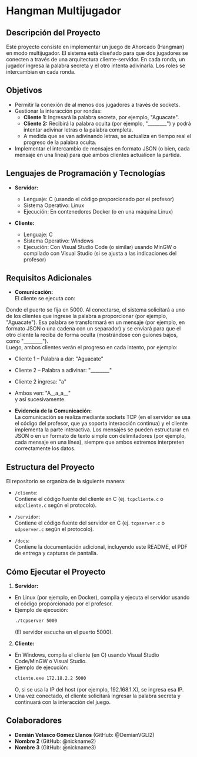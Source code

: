 # Hangman Multijugador

## Descripción del Proyecto

Este proyecto consiste en implementar un juego de Ahorcado (Hangman) en modo multijugador. El sistema está diseñado para que dos jugadores se conecten a través de una arquitectura cliente-servidor. En cada ronda, un jugador ingresa la palabra secreta y el otro intenta adivinarla. Los roles se intercambian en cada ronda.

## Objetivos

- Permitir la conexión de al menos dos jugadores a través de sockets.
- Gestionar la interacción por rondas: 
  - **Cliente 1:** Ingresará la palabra secreta, por ejemplo, "Aguacate".
  - **Cliente 2:** Recibirá la palabra oculta (por ejemplo, "________") y podrá intentar adivinar letras o la palabra completa.
  - A medida que se van adivinando letras, se actualiza en tiempo real el progreso de la palabra oculta.
- Implementar el intercambio de mensajes en formato JSON (o bien, cada mensaje en una línea) para que ambos clientes actualicen la partida.

## Lenguajes de Programación y Tecnologías

- **Servidor:**  
  - Lenguaje: C (usando el código proporcionado por el profesor)  
  - Sistema Operativo: Linux  
  - Ejecución: En contenedores Docker (o en una máquina Linux)

- **Cliente:**  
  - Lenguaje: C  
  - Sistema Operativo: Windows  
  - Ejecución: Con Visual Studio Code (o similar) usando MinGW o compilado con Visual Studio (si se ajusta a las indicaciones del profesor)

## Requisitos Adicionales

- **Comunicación:**  
  El cliente se ejecuta con:
  <cliente ejecutable> <ip> <puerto>

Donde el puerto se fija en 5000. Al conectarse, el sistema solicitará a uno de los clientes que ingrese la palabra a proporcionar (por ejemplo, "Aguacate"). Esa palabra se transformará en un mensaje (por ejemplo, en formato JSON o una cadena con un separador) y se enviará para que el otro cliente la reciba de forma oculta (mostrándose con guiones bajos, como "________").  
Luego, ambos clientes verán el progreso en cada intento, por ejemplo:  
- Cliente 1 – Palabra a dar: "Aguacate"  
- Cliente 2 – Palabra a adivinar: "________"  
- Cliente 2 ingresa: "a"  
- Ambos ven: "A__a_a__"  
y así sucesivamente.

- **Evidencia de la Comunicación:**  
La comunicación se realiza mediante sockets TCP (en el servidor se usa el código del profesor, que ya soporta interacción continua) y el cliente implementa la parte interactiva. Los mensajes se pueden estructurar en JSON o en un formato de texto simple con delimitadores (por ejemplo, cada mensaje en una línea), siempre que ambos extremos interpreten correctamente los datos.

## Estructura del Proyecto

El repositorio se organiza de la siguiente manera:

- `/cliente`:  
Contiene el código fuente del cliente en C (ej. `tcpcliente.c` o `udpcliente.c` según el protocolo).

- `/servidor`:  
Contiene el código fuente del servidor en C (ej. `tcpserver.c` o `udpserver.c` según el protocolo).

- `/docs`:  
Contiene la documentación adicional, incluyendo este README, el PDF de entrega y capturas de pantalla.

## Cómo Ejecutar el Proyecto

1. **Servidor:**  
 - En Linux (por ejemplo, en Docker), compila y ejecuta el servidor usando el código proporcionado por el profesor.  
 - Ejemplo de ejecución:  
   ```bash
   ./tcpserver 5000
   ```
   (El servidor escucha en el puerto 5000).

2. **Cliente:**  
 - En Windows, compila el cliente (en C) usando Visual Studio Code/MinGW o Visual Studio.  
 - Ejemplo de ejecución:  
   ```bash
   cliente.exe 172.18.2.2 5000
   ```
   O, si se usa la IP del host (por ejemplo, 192.168.1.X), se ingresa esa IP.  
 - Una vez conectado, el cliente solicitará ingresar la palabra secreta y continuará con la interacción del juego.

## Colaboradores

- **Demián Velasco Gómez Llanos** (GitHub: @DemianVGLl2)  
- **Nombre 2** (GitHub: @nickname2)  
- **Nombre 3** (GitHub: @nickname3)

